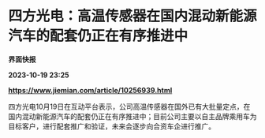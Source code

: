 # 四方光电：高温传感器在国内混动新能源汽车的配套仍正在有序推进中
**界面快报**

**2023-10-19 23:25**

**https://www.jiemian.com/article/10256939.html**

四方光电10月19日在互动平台表示，公司高温传感器在国外已有大批量定点，在国内混动新能源汽车的配套仍正在有序推进中；目前公司主要以自主品牌乘用车为目标客户，进行配套推广和验证，未来会逐步向合资车企进行推广。